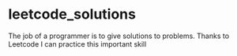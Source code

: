 # leetcode_solutions
The job of a programmer is to give solutions to problems.
Thanks to Leetcode I can practice this important skill
